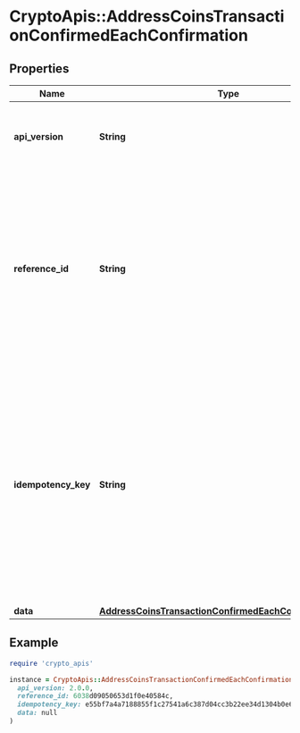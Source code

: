 # CryptoApis::AddressCoinsTransactionConfirmedEachConfirmation

## Properties

| Name | Type | Description | Notes |
| ---- | ---- | ----------- | ----- |
| **api_version** | **String** | Specifies the version of the API that incorporates this endpoint. |  |
| **reference_id** | **String** | Represents a unique identifier that serves as reference to the specific request which prompts a callback, e.g. Blockchain Events Subscription, Blockchain Automation, etc. |  |
| **idempotency_key** | **String** | Specifies a unique ID generated by the system and attached to each callback. It is used by the server to recognize consecutive requests with the same data with the purpose not to perform the same operation twice. |  |
| **data** | [**AddressCoinsTransactionConfirmedEachConfirmationData**](AddressCoinsTransactionConfirmedEachConfirmationData.md) |  |  |

## Example

```ruby
require 'crypto_apis'

instance = CryptoApis::AddressCoinsTransactionConfirmedEachConfirmation.new(
  api_version: 2.0.0,
  reference_id: 6038d09050653d1f0e40584c,
  idempotency_key: e55bf7a4a7188855f1c27541a6c387d04cc3b22ee34d1304b0e6ecad61c9906c,
  data: null
)
```

